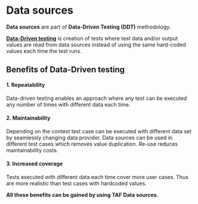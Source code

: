 <head>
   <title>Solutions - Data Sources</title>
</head>

# Data sources

**Data sources** are part of **Data-Driven Testing (DDT)** methodology.

**[Data-Driven testing](https://taf.seli.wh.rnd.internal.ericsson.com/userdocs/Latest/index.html#_data_driven_testing)** is creation of tests where test data and/or output values are read from data sources
instead of using the same hard-coded values each time the test runs.

## Benefits of Data-Driven testing

#### 1. Repeatability
Data-driven testing enables an approach where any test can be executed any number of times with different data each time.

#### 2. Maintainability
Depending on the context test case can be executed with different data set by seamlessly changing data provider.
Data sources can be used in different test cases which removes value duplication.
Re-use reduces maintainability costs.

#### 3. Increased coverage
Tests executed with different data each time cover more user cases. Thus are more realistic than test cases with hardcoded values.


**All these benefits can be gained by using TAF Data sources.**
